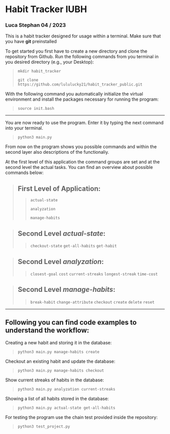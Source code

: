 
# Habit Tracker IUBH
### Luca Stephan 04 / 2023

This is a habit tracker designed for usage within a terminal. Make sure that you have __git__ preinstalled

To get started you first have to create a new directory and clone the repository from Github. Run the following commands from you terminal in you desired directory (e.g., your Desktop):

> ``mkdir habit_tracker``
> 
> ``git clone https://github.com/lululucky21/habit_tracker_public.git``

With the following command you automatically initialize the virtual environment and install the packages necessary for running the program:

> ``source init.bash``

***

You are now ready to use the program. Enter it by typing the next command into your terminal.

> ``python3 main.py``

From now on the program shows you possible commands and within the second layer also descriptions of the functionaliy. 

At the first level of this application the command groups are set and at the second level the actual tasks. You can find an overview about possible commands below:

> __First Level of Application:__
> -----
> > ``actual-state``
> > 
> > ``analyzation``
> > 
> > ``manage-habits``

> __Second Level *actual-state*:__
> -----
> > ``checkout-state`` 
> > ``get-all-habits`` 
> > ``get-habit``

> __Second Level *analyzation*:__
> -----
> > ``closest-goal``
> > ``cost``
> > ``current-streaks``
> > ``longest-streak``
> > ``time-cost``

> __Second Level *manage-habits*:__
> -----
> > ``break-habit``
> > ``change-attribute``
> > ``checkout``
> > ``create``
> > ``delete``
> > ``reset``

***

Following you can find code examples to understand the workflow:
----

Creating a new habit and storing it in the database:

> ``python3 main.py manage-habits create`` 

Checkout an existing habit and update the database:

> ``python3 main.py manage-habits checkout`` 

Show current streaks of habits in the database:

> ``python3 main.py analyzation current-streaks`` 

Showing a list of all habits stored in the database:

> ``python3 main.py actual-state get-all-habits`` 

For testing the program use the chain test provided inside the repository:

> ``python3 test_project.py``